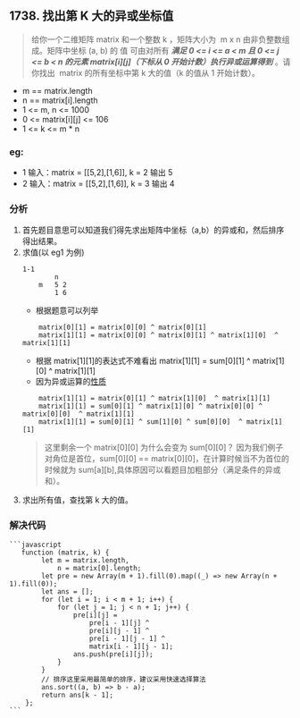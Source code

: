 ## 1738. 找出第 K 大的异或坐标值

> 给你一个二维矩阵 matrix 和一个整数 k ，矩阵大小为  m x n 由非负整数组成。矩阵中坐标 (a, b) 的 值 可由对所有 ***满足 0 <= i <= a < m 且 0 <= j <= b < n 的元素 matrix[i][j]（下标从 0 开始计数）执行异或运算得到*** 。请你找出  matrix 的所有坐标中第 k 大的值（k 的值从 1 开始计数）。

-   m == matrix.length
-   n == matrix[i].length
-   1 <= m, n <= 1000
-   0 <= matrix[i][j] <= 106
-   1 <= k <= m \* n

### eg:

-   1 输入：matrix = [[5,2],[1,6]], k = 2 输出 5
-   2 输入：matrix = [[5,2],[1,6]], k = 3 输出 4

### 分析

1.  首先题目意思可以知道我们得先求出矩阵中坐标（a,b）的异或和，然后排序得出结果。
2.  求值(以 eg1 为例)
    ```
    1-1
            n
        m   5 2
            1 6
    ```
    -   根据题意可以列举
    ```
        matrix[0][1] = matrix[0][0] ^ matrix[0][1]
        matrix[1][1] = matrix[0][0] ^ matrix[0][1] ^ matrix[1][0]  ^ matrix[1][1]
    ```
    -   根据 matrix[1][1]的表达式不难看出 matrix[1][1] = sum[0][1] ^ matrix[1][0] ^ matrix[1][1]
    -   因为异或运算的[性质](../base/logical_operation.md#xorattr)
    ```
        matrix[1][1] = matrix[0][1] ^ matrix[1][0]  ^ matrix[1][1]
        matrix[1][1] = sum[0][1] ^ matrix[1][0] ^ matrix[0][0] ^ matrix[0][0]  ^ matrix[1][1]
        matrix[1][1] = sum[0][1] ^ sum[1][0] ^ sum[0][0]  ^ matrix[1][1]
    ```
    > 这里剩余一个 matrix[0][0] 为什么会变为 sum[0][0]？ 因为我们例子对角位是首位，sum[0][0] == matrix[0][0]，在计算时候当不为首位的时候就为 sum[a][b],具体原因可以看题目加粗部分（满足条件的异或和）。
3.  求出所有值，查找第 k 大的值。

### 解决代码

    ```javascript
       function (matrix, k) {
            let m = matrix.length,
                n = matrix[0].length;
            let pre = new Array(m + 1).fill(0).map((_) => new Array(n + 1).fill(0));
            let ans = [];
            for (let i = 1; i < m + 1; i++) {
                for (let j = 1; j < n + 1; j++) {
                    pre[i][j] =
                        pre[i - 1][j] ^
                        pre[i][j - 1] ^
                        pre[i - 1][j - 1] ^
                        matrix[i - 1][j - 1];
                    ans.push(pre[i][j]);
                }
            }
            // 排序这里采用最简单的排序，建议采用快速选择算法
            ans.sort((a, b) => b - a);
            return ans[k - 1];
        };
    ```